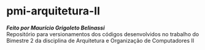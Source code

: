 # pmi-arquitetura-II  
***Feito por Maurício Grigoleto Belinassi*** <br>
Repositório para versionamentos dos códigos desenvolvidos no trabalho do Bimestre 2 da disciplina de Arquitetura e Organização de Computadores II
